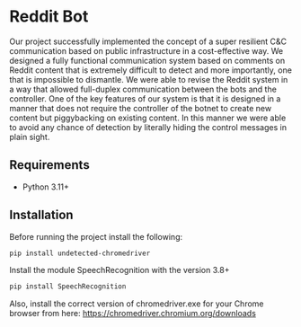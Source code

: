 # Reddit Bot
Our project successfully implemented the concept of a super resilient C&C communication based on public infrastructure in a cost-effective way. 
We designed a fully functional communication system based on comments on Reddit content that is extremely difficult to detect and more importantly, one that is impossible to dismantle.
We were able to revise the Reddit system in a way that allowed full-duplex communication between the bots and the controller. One of the key features of our system is that it is designed in a manner that does not require the controller of the botnet to create new content but piggybacking on existing content. In this manner we were able to avoid any chance of detection by literally hiding the control messages in plain sight.

## Requirements
- Python 3.11+

## Installation

Before running the project install the following:
```sh
pip install undetected-chromedriver
```
Install the module SpeechRecognition with the version 3.8+
```sh
pip install SpeechRecognition
```
Also, install the correct version of chromedriver.exe for your Chrome browser from here: https://chromedriver.chromium.org/downloads